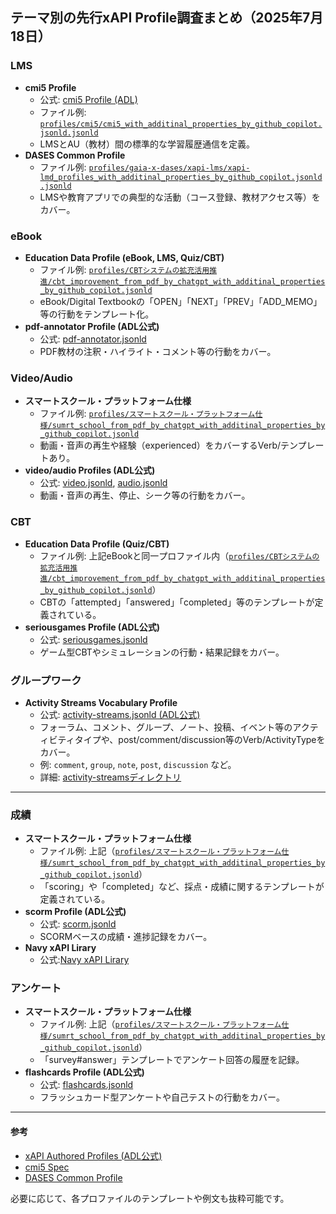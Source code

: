 ## テーマ別の先行xAPI Profile調査まとめ（2025年7月18日）

### LMS
- **cmi5 Profile**  
  - 公式: [cmi5 Profile (ADL)](https://github.com/AICC/CMI-5_Spec_Current)  
  - ファイル例: [`profiles/cmi5/cmi5_with_additinal_properties_by_github_copilot.jsonld.jsonld`](profiles/cmi5/cmi5_with_additinal_properties_by_github_copilot.jsonld.jsonld)  
  - LMSとAU（教材）間の標準的な学習履歴通信を定義。
- **DASES Common Profile**  
  - ファイル例: [`profiles/gaia-x-dases/xapi-lms/xapi-lmd_profiles_with_additinal_properties_by_github_copilot.jsonld.jsonld`](profiles/gaia-x-dases/xapi-lms/xapi-lmd_profiles_with_additinal_properties_by_github_copilot.jsonld.jsonld)  
  - LMSや教育アプリでの典型的な活動（コース登録、教材アクセス等）をカバー。

### eBook
- **Education Data Profile (eBook, LMS, Quiz/CBT)**  
  - ファイル例: [`profiles/CBTシステムの拡充活用推進/cbt_improvement_from_pdf_by_chatgpt_with_additinal_properties_by_github_copilot.jsonld`](profiles/CBTシステムの拡充活用推進/cbt_improvement_from_pdf_by_chatgpt_with_additinal_properties_by_github_copilot.jsonld)  
  - eBook/Digital Textbookの「OPEN」「NEXT」「PREV」「ADD_MEMO」等の行動をテンプレート化。
- **pdf-annotator Profile (ADL公式)**
  - 公式: [pdf-annotator.jsonld](https://github.com/adlnet/xapi-authored-profiles/blob/master/pdf-annotator/pdf-annotator.jsonld)
  - PDF教材の注釈・ハイライト・コメント等の行動をカバー。

### Video/Audio
- **スマートスクール・プラットフォーム仕様**  
  - ファイル例: [`profiles/スマートスクール・プラットフォーム仕様/sumrt_school_from_pdf_by_chatgpt_with_additinal_properties_by_github_copilot.jsonld`](profiles/スマートスクール・プラットフォーム仕様/sumrt_school_from_pdf_by_chatgpt_with_additinal_properties_by_github_copilot.jsonld)  
  - 動画・音声の再生や経験（experienced）をカバーするVerb/テンプレートあり。
- **video/audio Profiles (ADL公式)**
  - 公式: [video.jsonld](https://github.com/adlnet/xapi-authored-profiles/blob/master/video/video.jsonld), [audio.jsonld](https://github.com/adlnet/xapi-authored-profiles/blob/master/audio/audio.jsonld)
  - 動画・音声の再生、停止、シーク等の行動をカバー。

### CBT
- **Education Data Profile (Quiz/CBT)**  
  - ファイル例: 上記eBookと同一プロファイル内（[`profiles/CBTシステムの拡充活用推進/cbt_improvement_from_pdf_by_chatgpt_with_additinal_properties_by_github_copilot.jsonld`](profiles/CBTシステムの拡充活用推進/cbt_improvement_from_pdf_by_chatgpt_with_additinal_properties_by_github_copilot.jsonld)）  
  - CBTの「attempted」「answered」「completed」等のテンプレートが定義されている。
- **seriousgames Profile (ADL公式)**
  - 公式: [seriousgames.jsonld](https://github.com/adlnet/xapi-authored-profiles/blob/master/seriousgames/seriousgames.jsonld)
  - ゲーム型CBTやシミュレーションの行動・結果記録をカバー。


### グループワーク
- **Activity Streams Vocabulary Profile**  
  - 公式: [activity-streams.jsonld (ADL公式)](https://github.com/adlnet/xapi-authored-profiles/blob/master/activity-streams/activity-streams.jsonld)  
  - フォーラム、コメント、グループ、ノート、投稿、イベント等のアクティビティタイプや、post/comment/discussion等のVerb/ActivityTypeをカバー。  
  - 例: `comment`, `group`, `note`, `post`, `discussion` など。  
  - 詳細: [activity-streamsディレクトリ](https://github.com/adlnet/xapi-authored-profiles/tree/master/activity-streams)

---

### 成績
- **スマートスクール・プラットフォーム仕様**  
  - ファイル例: 上記（[`profiles/スマートスクール・プラットフォーム仕様/sumrt_school_from_pdf_by_chatgpt_with_additinal_properties_by_github_copilot.jsonld`](profiles/スマートスクール・プラットフォーム仕様/sumrt_school_from_pdf_by_chatgpt_with_additinal_properties_by_github_copilot.jsonld)）  
  - 「scoring」や「completed」など、採点・成績に関するテンプレートが定義されている。
- **scorm Profile (ADL公式)**
  - 公式: [scorm.jsonld](https://github.com/adlnet/xapi-authored-profiles/blob/master/scorm/scorm.jsonld)
  - SCORMベースの成績・進捗記録をカバー。
- **Navy xAPI Lirary**
  - 公式:[Navy xAPI Lirary](https://navy-xapi-library.bitbucket.io/assessment.html)



### アンケート
- **スマートスクール・プラットフォーム仕様**  
  - ファイル例: 上記（[`profiles/スマートスクール・プラットフォーム仕様/sumrt_school_from_pdf_by_chatgpt_with_additinal_properties_by_github_copilot.jsonld`](profiles/スマートスクール・プラットフォーム仕様/sumrt_school_from_pdf_by_chatgpt_with_additinal_properties_by_github_copilot.jsonld)）  
  - 「survey#answer」テンプレートでアンケート回答の履歴を記録。
- **flashcards Profile (ADL公式)**
  - 公式: [flashcards.jsonld](https://github.com/adlnet/xapi-authored-profiles/blob/master/flashcards/flashcards.jsonld)
  - フラッシュカード型アンケートや自己テストの行動をカバー。

---

#### 参考
- [xAPI Authored Profiles (ADL公式)](https://github.com/adlnet/xapi-authored-profiles)
- [cmi5 Spec](https://github.com/AICC/CMI-5_Spec_Current)
- [DASES Common Profile](https://www.dases.eu/)

必要に応じて、各プロファイルのテンプレートや例文も抜粋可能です。
